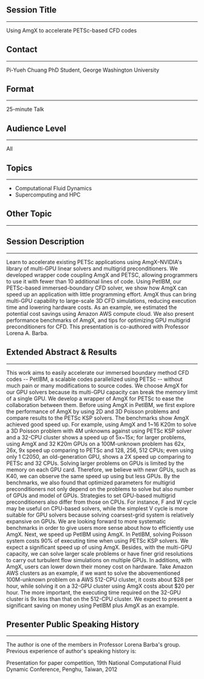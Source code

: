 ## Session Title
------------------------

Using AmgX to accelerate PETSc-based CFD codes

## Contact
------------------------

Pi-Yueh Chuang
PhD Student, George Washington University

## Format
------------------------

25-minute Talk

## Audience Level
------------------------

All

## Topics
------------------------

* Computational Fluid Dynamics
* Supercomputing and HPC

## Other Topic
------------------------

## Session Description
------------------------

Learn to accelerate existing PETSc applications using AmgX–NVIDIA's library of multi-GPU linear solvers and multigrid preconditioners. We developed wrapper code coupling AmgX and PETSC, allowing programmers to use it with fewer than 10 additional lines of code. Using PetIBM, our PETSc-based immersed-boundary CFD solver, we show how AmgX can speed up an application with little programming effort. AmgX thus can bring multi-GPU capability to large-scale 3D CFD simulations, reducing execution time and lowering hardware costs. As an example, we estimated the potential cost savings using Amazon AWS compute cloud. We also present performance benchmarks of AmgX, and tips for optimizing GPU multigrid preconditioners for CFD. This presentation is co-authored with Professor Lorena A. Barba.

## Extended Abstract & Results
------------------------

This work aims to easily accelerate our immersed boundary method CFD codes -- PetIBM, a scalable codes parallelized using PETSc -- without much pain or many modifications to source codes. We choose AmgX for our GPU solvers because its multi-GPU capacity can break the memory limit of a single GPU. We develop a wrapper of AmgX for PETSc to ease the collaboration between them. Before using AmgX in PetIBM, we first explore the performance of AmgX by using 2D and 3D Poisson problems and compare results to the PETSc KSP solvers. The benchmarks show AmgX achieved good speed up. For example, using AmgX and 1~16 K20m to solve a 3D Poisson problem with 4M unknowns against using PETSc KSP solver and a 32-CPU cluster shows a speed up of 5x~15x; for larger problems, using AmgX and 32 K20m GPUs on a 100M-unknown problem has 62x, 26x, 9x speed up comparing to PETSc and 128, 256, 512 CPUs; even using only 1 C2050, an old-generation GPU, shows a 2X speed up comparing to PETSc and 32 CPUs. Solving larger problems on GPUs is limited by the memory on each GPU card. Therefore, we believe with newr GPUs, such as K40, we can observe the same speed up using but less GPUs. By the benchmarks, we also found that optimized parameters for multigrid preconditioners not only depend on the problems to solve but also number of GPUs and model of GPUs. Strategies to set GPU-based multigrid preconditioners also differ from those on CPUs. For instance, F and W cycle may be useful on CPU-based solvers, while the simplest V cycle is more suitable for GPU solvers because solving coarsest-grid system is relatively expansive on GPUs. We are looking forward to more systematic benchmarks in order to give users more sense about how to efficiently use AmgX. Next, we speed up PetIBM using AmgX. In PetIBM, solving Poisson system costs 90% of executing time when using PETSc KSP solvers. We expect a significant speed up of using AmgX. Besides, with the multi-GPU capacity, we can solve larger scale problems or have finer grid resolutions to carry out turbulent flow simulations on multiple GPUs. In additions, with AmgX, users can lower down their money cost on hardware. Take Amazon AWS clusters as an example, if we want to solve the abovementioned 100M-unknown problem on a AWS 512-CPU cluster, it costs about $28 per hour, while solving it on a 32-GPU cluster using AmgX costs about $20 per hour. The more important, the executing time required on the 32-GPU cluster is 9x less than that on the 512-CPU cluster. We expect to present a significant saving on money using PetIBM plus AmgX as an example.

## Presenter Public Speaking History
------------------------
The author is one of the members in Professor Lorena Barba's group. Previous experience of author's speaking history is:

Presentation for paper competition, 19th National Computational Fluid Dynamic Conference, Penghu, Taiwan, 2012


